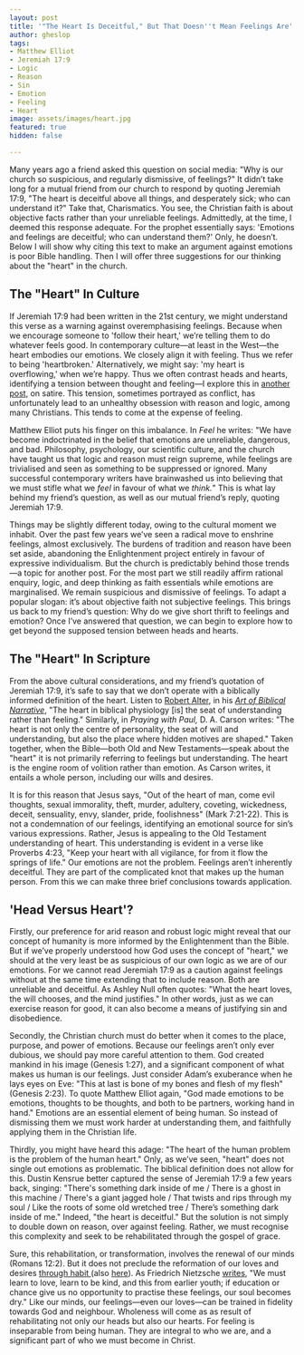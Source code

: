 ```yaml
---
layout: post
title: '"The Heart Is Deceitful," But That Doesn''t Mean Feelings Are'
author: gheslop
tags:
- Matthew Elliot
- Jeremiah 17:9
- Logic
- Reason
- Sin
- Emotion
- Feeling
- Heart
image: assets/images/heart.jpg
featured: true
hidden: false

---
```

Many years ago a friend asked this question on social media: "Why is our church so suspicious, and regularly dismissive, of feelings?" It didn’t take long for a mutual friend from our church to respond by quoting Jeremiah 17:9, "The heart is deceitful above all things, and desperately sick; who can understand it?" Take that, Charismatics. You see, the Christian faith is about objective facts rather than your unreliable feelings. Admittedly, at the time, I deemed this response adequate. For the prophet essentially says: 'Emotions and feelings are deceitful; who can understand them?' Only, he doesn’t. Below I will show why citing this text to make an argument against emotions is poor Bible handling. Then I will offer three suggestions for our thinking about the "heart" in the church.

## The "Heart" In Culture

If Jeremiah 17:9 had been written in the 21st century, we might understand this verse as a warning against overemphasising feelings. Because when we encourage someone to 'follow their heart,' we’re telling them to do whatever feels good. In contemporary culture—at least in the West—the heart embodies our emotions. We closely align it with feeling. Thus we refer to being 'heartbroken.' Alternatively, we might say: 'my heart is overflowing,' when we’re happy. Thus we often contrast heads and hearts, identifying a tension between thought and feeling—I explore this in [another post](https://rekindle.co.za/content/2020-10-08-a-note-on-satire "A Note On Satire"), on satire. This tension, sometimes portrayed as conflict, has unfortunately lead to an unhealthy obsession with reason and logic, among many Christians. This tends to come at the expense of feeling.

Matthew Elliot puts his finger on this imbalance. In _Feel_ he writes: "We have become indoctrinated in the belief that emotions are unreliable, dangerous, and bad. Philosophy, psychology, our scientific culture, and the church have taught us that logic and reason must reign supreme, while feelings are trivialised and seen as something to be suppressed or ignored. Many successful contemporary writers have brainwashed us into believing that we must stifle what we _feel_ in favour of what we _think._" This is what lay behind my friend’s question, as well as our mutual friend’s reply, quoting Jeremiah 17:9.

Things may be slightly different today, owing to the cultural moment we inhabit. Over the past few years we’ve seen a radical move to enshrine feelings, almost exclusively. The burdens of tradition and reason have been set aside, abandoning the Enlightenment project entirely in favour of expressive individualism. But the church is predictably behind those trends—a topic for another post. For the most part we still readily affirm rational enquiry, logic, and deep thinking as faith essentials while emotions are marginalised. We remain suspicious and dismissive of feelings. To adapt a popular slogan: it’s about objective faith not subjective feelings. This brings us back to my friend’s question: Why do we give short thrift to feelings and emotion? Once I’ve answered that question, we can begin to explore how to get beyond the supposed tension between heads and hearts.

## The "Heart" In Scripture

From the above cultural considerations, and my friend’s quotation of Jeremiah 17:9, it’s safe to say that we don’t operate with a biblically informed definition of the heart. Listen to [Robert Alter](https://rekindle.co.za/content/more-from-robert-alter-theological-observations/ "Alter: Theological Observations"), in his [_Art of Biblical Narrative_](https://rekindle.co.za/content/rediscovering-the-art-of-biblical-narrative/ "The Art of Biblical Narrative"), "The heart in biblical physiology \[is\] the seat of understanding rather than feeling." Similarly, in _Praying with Paul,_ D. A. Carson writes: "The heart is not only the centre of personality, the seat of will and understanding, but also the place where hidden motives are shaped." Taken together, when the Bible—both Old and New Testaments—speak about the "heart" it is not primarily referring to feelings but understanding. The heart is the engine room of volition rather than emotion. As Carson writes, it entails a whole person, including our wills and desires.

It is for this reason that Jesus says, "Out of the heart of man, come evil thoughts, sexual immorality, theft, murder, adultery, coveting, wickedness, deceit, sensuality, envy, slander, pride, foolishness" (Mark 7:21-22). This is not a condemnation of our feelings, identifying an emotional source for sin’s various expressions. Rather, Jesus is appealing to the Old Testament understanding of heart. This understanding is evident in a verse like Proverbs 4:23, "Keep your heart with all vigilance, for from it flow the springs of life." Our emotions are not the problem. Feelings aren’t inherently deceitful. They are part of the complicated knot that makes up the human person. From this we can make three brief conclusions towards application.

## 'Head Versus Heart'?

Firstly, our preference for arid reason and robust logic might reveal that our concept of humanity is more informed by the Enlightenment than the Bible. But if we’ve properly understood how God uses the concept of "heart," we should at the very least be as suspicious of our own logic as we are of our emotions. For we cannot read Jeremiah 17:9 as a caution against feelings without at the same time extending that to include reason. Both are unreliable and deceitful. As Ashley Null often quotes: "What the heart loves, the will chooses, and the mind justifies." In other words, just as we can exercise reason for good, it can also become a means of justifying sin and disobedience.

Secondly, the Christian church must do better when it comes to the place, purpose, and power of emotions. Because our feelings aren’t only ever dubious, we should pay more careful attention to them. God created mankind in his image (Genesis 1:27), and a significant component of what makes us human is our feelings. Just consider Adam’s exuberance when he lays eyes on Eve: "This at last is bone of my bones and flesh of my flesh" (Genesis 2:23). To quote Matthew Elliot again, "God made emotions to be emotions, thoughts to be thoughts, and both to be partners, working hand in hand." Emotions are an essential element of being human. So instead of dismissing them we must work harder at understanding them, and faithfully applying them in the Christian life.

Thirdly, you might have heard this adage: "The heart of the human problem is the problem of the human heart." Only, as we’ve seen, "heart" does not single out emotions as problematic. The biblical definition does not allow for this. Dustin Kensrue better captured the sense of Jeremiah 17:9 a few years back, singing: "There's something dark inside of me / There is a ghost in this machine / There's a giant jagged hole / That twists and rips through my soul / Like the roots of some old wretched tree / There’s something dark inside of me." Indeed, "the heart is deceitful." But the solution is not simply to double down on reason, over against feeling. Rather, we must recognise this complexity and seek to be rehabilitated through the gospel of grace.

Sure, this rehabilitation, or transformation, involves the renewal of our minds (Romans 12:2). But it does not preclude the reformation of our loves and desires [through habit ](https://rekindle.co.za/content/2021-08-26-christian-go-back-to-church "Go Back to Church")(also [here](https://rekindle.co.za/content/2020-07-31-fridays-with-fred "Nietzsche on Habit")). As Friedrich Nietzsche [writes](https://rekindle.co.za/content/2020-08-14-friederich-nietzsche "Nietzsche on Love"), "We must learn to love, learn to be kind, and this from earlier youth; if education or chance give us no opportunity to practise these feelings, our soul becomes dry." Like our minds, our feelings—even our loves—can be trained in fidelity towards God and neighbour. Wholeness will come as as result of rehabilitating not only our heads but also our hearts. For feeling is inseparable from being human. They are integral to who we are, and a significant part of who we must become in Christ.